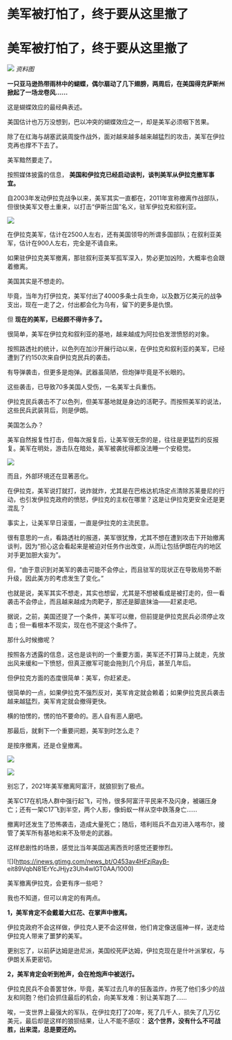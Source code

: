 # 美军被打怕了，终于要从这里撤了

# 美军被打怕了，终于要从这里撤了

![](https://inews.gtimg.com/news_bt/OqeVIEJ93kT_VvzxjoCOGrxsfNOlBW9bo1JAYlOhK_8IsAA/1000)
_资料图_

**一只亚马逊热带雨林中的蝴蝶，偶尔扇动了几下翅膀，两周后，在美国得克萨斯州掀起了一场龙卷风……**

这是蝴蝶效应的最经典表述。

美国估计也万万没想到，巴以冲突的蝴蝶效应之一，却是美军必须咽下苦果。

除了在红海与胡塞武装周旋作战外，面对越来越多越来越猛烈的攻击，美军在伊拉克再也撑不下去了。

美军黯然要走了。

按照媒体披露的信息， **美国和伊拉克已经启动谈判，谈判美军从伊拉克撤军事宜。**

自2003年发动伊拉克战争以来，美军其实一直都在，2011年宣称撤离作战部队，但很快美军又卷土重来，以打击“伊斯兰国”名义，驻军伊拉克和叙利亚。

![](https://inews.gtimg.com/news_bt/OYTC_FadzWz0wEYoa8AJx4ihI2xyTeSev28YiYWetqinAAA/1000)

在伊拉克美军，估计在2500人左右，还有美国领导的所谓多国部队；在叙利亚美军，估计在900人左右，完全是不请自来。

如果驻伊拉克美军撤离，那驻叙利亚美军孤军深入，势必更加凶险，大概率也会跟着撤离。

美国其实是不想走的。

毕竟，当年为打伊拉克，美军付出了4000多条士兵生命，以及数万亿美元的战争支出，现在一走了之，付出都会化为乌有，留下的更多是仇恨。

但 **现在的美军，已经顾不得许多了。**

很简单，美军在伊拉克和叙利亚的基地，越来越成为阿拉伯发泄愤怒的对象。

按照路透社的统计，以色列在加沙开展行动以来，在伊拉克和叙利亚的美军，已经遭到了约150次来自伊拉克民兵的袭击。

有导弹袭击，但更多是炮弹。武器虽简陋，但炮弹毕竟是不长眼的。

这些袭击，已导致70多美国人受伤，一名美军士兵重伤。

伊拉克民兵袭击不了以色列，但美军基地就是身边的活靶子。而按照美军的说法，这些民兵武装背后，则是伊朗。

美国怎么办？

美军自然报复性打击，但每次报复后，让美军很无奈的是，往往是更猛烈的反报复。美军在明处，游击队在暗处，美军被袭扰得都没法睡一个安稳觉。

![](https://inews.gtimg.com/news_bt/OSiagbEbKmoplGvfCpuLvixRi4BzDgXRtNmgqfTLVsay8AA/1000)

而且，外部环境还在显著恶化。

在伊拉克，美军说打就打，说炸就炸，尤其是在巴格达机场定点清除苏莱曼尼的行动，也引发伊拉克政府的愤怒，伊拉克的主权在哪里？这是让伊拉克更安全还是更混乱？

事实上，让美军早日滚蛋，一直是伊拉克的主流民意。

很有意思的一点，看路透社的报道，美军很犹豫，尤其不想在遭到攻击下开始撤离谈判，因为“担心这会看起来是被迫对任务作出改变，从而让包括伊朗在内的地区对手更加胆大妄为”。

但，“由于意识到对美军的袭击可能不会停止，而且驻军的现状正在导致局势不断升级，因此美方的考虑发生了变化。”

也就是说，美军其实不想走，其实也想留，尤其是不想被看成是被打走的，但一看袭击不会停止，而且越来越成为肉靶子，那还是脚底抹油——赶紧走吧。

据说，之前，美国还提了一个条件，美军可以撤，但前提是伊拉克民兵必须停止攻击；但一看根本不现实，现在也不提这个条件了。

那什么时候撤呢？

按照各方透露的信息，这也是谈判的一个重要方面，美军还不打算马上就走，先放出风来缓和一下愤怒，但真正撤军可能会拖到几个月后，甚至几年后。

但伊拉克方面的态度很简单：美军，你赶紧走。

很简单的一点，如果伊拉克不强烈反对，美军肯定就会赖着；如果伊拉克民兵袭击越来越猛烈，美军肯定就会撤得更快。

横的怕愣的，愣的怕不要命的。恶人自有恶人磨吧。

那最后，就剩下一个重要问题，美军到时怎么走？

是按序撤离，还是仓皇撤离。

![](https://inews.gtimg.com/news_bt/OpYCkWiq8TMN6x2dg8TCHnKoK4ouWIdHKMgCne6IZOovkAA/1000)

![](https://inews.gtimg.com/news_bt/OlLlzjiFHklbGn48t2Se7c3n2nH1HoxGz33e9gsadNnV0AA/1000)

别忘了，2021年美军撤离阿富汗，就狼狈到了极点。

美军C17在机场人群中强行起飞，可怜，很多阿富汗平民来不及闪身，被碾压身亡；还有一架C17飞到半空，两个人影，像蚂蚁一样从空中跌落身亡……

撤离时还发生了恐怖袭击，造成大量死亡；随后，塔利班兵不血刃进入喀布尔，接管了美军所有基地和来不及带走的武器。

这样悲剧性的场景，感觉比当年美国逃离西贡时感觉还要惨烈。

![](https://inews.gtimg.com/news_bt/O453av4HFzjRayB-
eit89VqbN81ErYcJHjyz3Uh4wlGT0AA/1000)

美军撤离伊拉克，会更有序一些吧？

我也不知道，但可以肯定的有两点。

**1，美军肯定不会戴着大红花、在掌声中撤离。**

伊拉克政府不会这样做，伊拉克人更不会这样做，他们肯定像送瘟神一样，送走给伊拉克人带来了噩梦的美军。

更别忘了，以前萨达姆是逊尼派，美国绞死萨达姆，伊拉克现在是什叶派掌权，与伊朗关系更密切。

**2，美军肯定会听到枪声，会在枪炮声中被送行。**

伊拉克民兵不会善罢甘休，毕竟，美军过去几年的狂轰滥炸，炸死了他们多少的战友和同胞？他们会抓住最后的机会，向美军发难：别让美军跑了……

唉，一支世界上最强大的军队，在伊拉克打了20年，死了几千人，损失了几万亿美元，最后却是这样的狼狈结果，让人不能不感叹：
**这个世界，没有什么不可战胜，出来混，总是要还的。**

